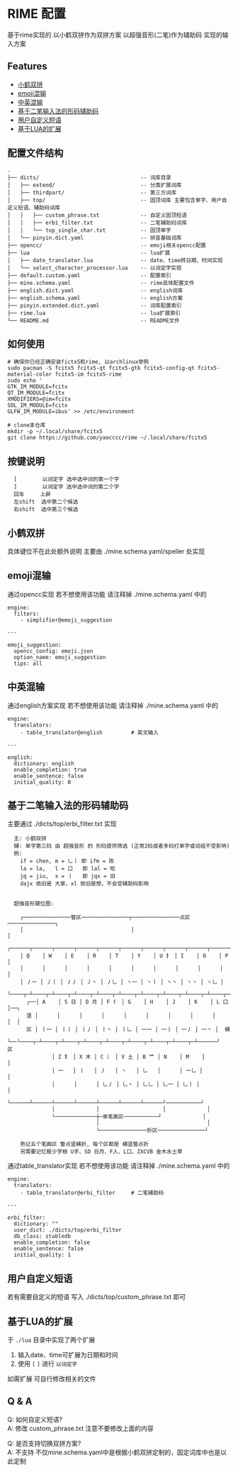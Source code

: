 # RIME 配置

基于rime实现的 以小鹤双拼作为双拼方案 以超强音形(二笔)作为辅助码 实现的输入方案

## Features

- [小鹤双拼](#小鹤双拼)
- [emoji混输](#emoji混输)
- [中英混输](#中英混输)
- [基于二笔输入法的形码辅助码](#基于二笔输入法的形码辅助码)
- [用户自定义短语](#用户自定义短语) 
- [基于LUA的扩展](#基于LUA的扩展)

## 配置文件结构

```plaintext
.
├── dicts/                                -- 词库目录
│   ├── extend/                           -- 分类扩展词库
│   ├── thirdpart/                        -- 第三方词库
│   ├── top/                              -- 固顶词库 主要包含单字、用户自定义短语、辅助码词库
│   │   ├── custom_phrase.txt             -- 自定义固顶短语
│   │   ├── erbi_filter.txt               -- 二笔辅助码词库
│   │   └── top_single_char.txt           -- 固顶单字
│   └── pinyin.dict.yaml                  -- 拼音基础词库
├── opencc/                               -- emoji相关opencc配置
├── lua                                   -- lua扩展
│   ├── date_translator.lua               -- date、time转日期、时间实现
│   └── select_character_processor.lua    -- 以词定字实现
├── default.custom.yaml                   -- 配置索引
├── mine.schema.yaml                      -- rime具体配置文件
├── english.dict.yaml                     -- english词库
├── english.schema.yaml                   -- english方案
├── pinyin.extended.dict.yaml             -- 词库配置索引
├── rime.lua                              -- lua扩展索引
└── README.md                             -- README文件
```

## 如何使用

```shell
# 确保你已经正确安装fictx5和rime, 以archlinux举例
sudo pacman -S fcitx5 fcitx5-qt fcitx5-gtk fcitx5-config-qt fcitx5-material-color fcitx5-im fcitx5-rime
sudo echo '
GTK_IM_MODULE=fcitx
QT_IM_MODULE=fcitx
XMODIFIERS=@im=fcitx
SDL_IM_MODULE=fcitx
GLFW_IM_MODULE=ibus' >> /etc/environment

# clone本仓库
mkdir -p ~/.local/share/fcitx5
git clone https://github.com/yaocccc/rime ~/.local/share/fcitx5
```

## 按键说明

```plaintext
  [        以词定字 选中选中词的第一个字
  ]        以词定字 选中选中词的第二个字
  回车     上屏
  左shift  选中第二个候选
  右shift  选中第三个候选
```

## 小鹤双拼

具体键位不在此处额外说明 主要由 ./mine.schema.yaml/speller 处实现

## emoji混输

通过opencc实现 若不想使用该功能 请注释掉 ./mine.schema.yaml 中的

```plaintext
engine:
  filters:
    - simplifier@emoji_suggestion

---

emoji_suggestion:
  opencc_config: emoji.json
  option_name: emoji_suggestion
  tips: all
```

## 中英混输

通过english方案实现 若不想使用该功能 请注释掉 ./mine.schema.yaml 中的

```plaintext
engine:
  translators:
    - table_translator@english         # 英文输入

---

english:
  dictionary: english
  enable_completion: true
  enable_sentence: false
  initial_quality: 0
```

## 基于二笔输入法的形码辅助码

主要通过 ./dicts/top/erbi_filter.txt 实现

```plaintext
  主: 小鹤双拼
  辅: 单字第三码 由 超强音形 的 形码提供筛选 (正常2码或者多码打单字或词组不受影响)
  例:
    if = chen, m = 乚丨 即 ifm = 陈
    la = la,   l = 口   即 lal = 啦
    jq = jiu,  x = 丨   即 jqx = 旧
    dajx 依旧是 大家，xl 依旧是想，不会受辅助码影响


  超强音形键位图:

    ┌───────────────瞥区───────────────┬───────────────点区───────────────┐
    │                                  │                                  │
    ┌──────┬──────┬──────┬──────┬──────┬──────┬──────┬──────┬──────┬──────┐
    │ Q    │ W    │ E    │ R    │ T    │ Y    │ U 扌 │ I    │ O    │ P    │
    │      │      │      │      │      │      │      │      │      │      │
    │ 丿一 │ 丿丨 │ 丿丿 │ 丿丶 │ 丿乚 │ 丶一 │ 丶丨 │ 丶丶 │ 丶丶 │ 丶乚 │
    └────┬─┴────┬─┴────┬─┴────┬─┴────┬─┴────┬─┴────┬─┴────┬─┴────┬─┴────┬─┘
      ┌──│ A    │ S 日 │ D 月 │ F 亻 │ G    │ H    │ J    │ K    │ L 口 │──┐
      竖 │      │      │      │      │      │      │      │      │      │  │
      区 │ 丨一 │ 丨丨 │ 丨丿 │ 丨丶 │ 丨乚 │ 一一 │ 一丨 │ 一丿 │ 一丶 │  横
      └──└────┬─┴────┬─┴────┬─┴────┬─┴────┬─┴────┬─┴────┬─┴────┬─┴──────┘  区
              │ Z 钅 │ X 木 │ C 氵 │ V 土 │ B 艹 │ N    │ M    │           │
              │ 一   │ 丨   │ 丿   │ 丶   │ 乚   │      │ 一乚 │           │
              │      │      │ 乚丿 │ 乚丶 │ 乚乚 │ 乚一 │ 乚丨 │           │
              └──────┴──────┴──────┴──────┴──────┴──────┴──────┘───────────┘
              │             │                    │             │
              └─────────────┼─单笔画区───────────┘             │
                            │                                  │
                            └───────────────折区───────────────┘

    熟记五个笔画区 瞥点竖横折, 每个区都是 横竖瞥点折
    另需要记忆极少字根 U手、SD 日月、F人、L口、ZXCVB 金木水土草
```

通过table_translator实现 若不想使用该功能 请注释掉 ./mine.schema.yaml 中的

```plaintext
engine:
  translators:
    - table_translator@erbi_filter     # 二笔辅助码

---

erbi_filter:
  dictionary: ""
  user_dict: ./dicts/top/erbi_filter
  db_class: stabledb
  enable_completion: false
  enable_sentence: false
  initial_quality: 1
```

## 用户自定义短语

若有需要自定义的短语 写入 ./dicts/top/custom_phrase.txt 即可

## 基于LUA的扩展

于 `./lua` 目录中实现了两个扩展

1. 输入date、time可扩展为日期和时间
2. 使用 `[` `]` 进行 `以词定字`

如需扩展 可自行修改相关的文件

## Q & A

Q: 如何自定义短语?  
A: 修改 custom_phrase.txt 注意不要修改上面的内容  

Q: 是否支持切换双拼方案?  
A: 不支持 不仅mine.schema.yaml中是根据小鹤双拼定制的，固定词库中也是以此定制  
